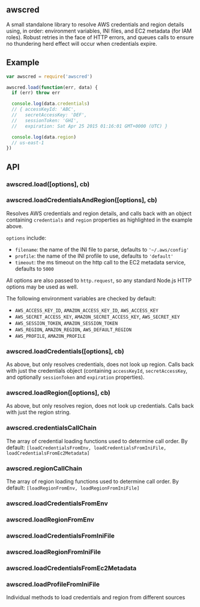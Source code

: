 awscred
-------

A small standalone library to resolve AWS credentials and region details
using, in order: environment variables, INI files, and EC2 metadata (for IAM
roles). Robust retries in the face of HTTP errors, and queues calls to ensure
no thundering herd effect will occur when credentials expire.

Example
-------

```js
var awscred = require('awscred')

awscred.load(function(err, data) {
  if (err) throw err

  console.log(data.credentials)
  // { accessKeyId: 'ABC',
  //   secretAccessKey: 'DEF',
  //   sessionToken: 'GHI',
  //   expiration: Sat Apr 25 2015 01:16:01 GMT+0000 (UTC) }

  console.log(data.region)
  // us-east-1
})
```

API
---

### awscred.load([options], cb)
### awscred.loadCredentialsAndRegion([options], cb)

Resolves AWS credentials and region details, and calls back with an object containing
`credentials` and `region` properties as highlighted in the example above.

`options` include:

  - `filename`: the name of the INI file to parse, defaults to `'~/.aws/config'`
  - `profile`: the name of the INI profile to use, defaults to `'default'`
  - `timeout`: the ms timeout on the http call to the EC2 metadata service, defaults to `5000`

All options are also passed to `http.request`, so any standard Node.js HTTP
options may be used as well.

The following environment variables are checked by default:

  - `AWS_ACCESS_KEY_ID`, `AMAZON_ACCESS_KEY_ID`, `AWS_ACCESS_KEY`
  - `AWS_SECRET_ACCESS_KEY`, `AMAZON_SECRET_ACCESS_KEY`, `AWS_SECRET_KEY`
  - `AWS_SESSION_TOKEN`, `AMAZON_SESSION_TOKEN`
  - `AWS_REGION`, `AMAZON_REGION`, `AWS_DEFAULT_REGION`
  - `AWS_PROFILE`, `AMAZON_PROFILE`

### awscred.loadCredentials([options], cb)

As above, but only resolves credentials, does not look up region. Calls
back with just the credentials object (containing `accessKeyId`,
`secretAccessKey`, and optionally `sessionToken` and `expiration` properties).

### awscred.loadRegion([options], cb)

As above, but only resolves region, does not look up credentials. Calls
back with just the region string.

### awscred.credentialsCallChain

The array of credential loading functions used to determine call order. By default:
`[loadCredentialsFromEnv, loadCredentialsFromIniFile, loadCredentialsFromEc2Metadata]`

### awscred.regionCallChain

The array of region loading functions used to determine call order. By default:
`[loadRegionFromEnv, loadRegionFromIniFile]`

### awscred.loadCredentialsFromEnv
### awscred.loadRegionFromEnv
### awscred.loadCredentialsFromIniFile
### awscred.loadRegionFromIniFile
### awscred.loadCredentialsFromEc2Metadata
### awscred.loadProfileFromIniFile

Individual methods to load credentials and region from different sources
